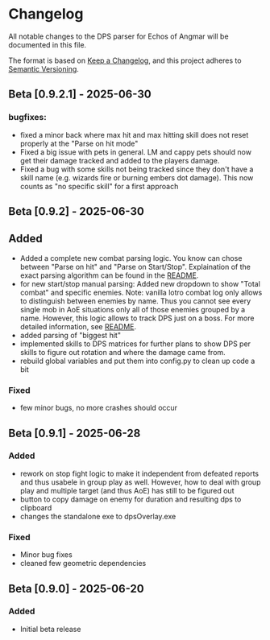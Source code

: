 # Changelog

All notable changes to the DPS parser for Echos of Angmar will be documented in this file.

The format is based on [Keep a Changelog](https://keepachangelog.com/en/1.0.0/),
and this project adheres to [Semantic Versioning](https://semver.org/spec/v2.0.0.html).

## Beta [0.9.2.1] - 2025-06-30

### bugfixes:
- fixed a minor back where max hit and max hitting skill does not reset properly at the "Parse on hit mode"
- Fixed a big issue with pets in general. LM and cappy pets should now get their damage tracked and added to the players damage.
- Fixed a bug with some skills not being tracked since they don't have a skill name (e.g. wizards fire or burning embers dot damage). This now counts as "no specific skill" for a first approach

## Beta [0.9.2] - 2025-06-30

## Added
- Added a complete new combat parsing logic. You know can chose between "Parse on hit" and "Parse on Start/Stop". Explaination of the exact parsing algorithm can be found in the [README](README.md#discription).
- for new start/stop manual parsing: Added new dropdown to show "Total combat" and specific enemies. Note: vanilla lotro combat log only allows to distinguish between enemies by name. Thus you cannot see every single mob in AoE situations only all of those enemies grouped by a name. However, this logic allows to track DPS just on a boss. For more detailed information, see [README](README.md).
- added parsing of "biggest hit"
- implemented skills to DPS matrices for further plans to show DPS per skills to figure out rotation and where the damage came from.
- rebuild global variables and put them into config.py to clean up code a bit
### Fixed 
- few minor bugs, no more crashes should occur 

## Beta [0.9.1] - 2025-06-28
### Added

- rework on stop fight logic to make it independent from defeated reports and thus usabele in group play as well. However, how to deal with group play and multiple target (and thus AoE) has still to be figured out
- button to copy damage on enemy for duration and resulting dps to clipboard
- changes the standalone exe to dpsOverlay.exe
  
### Fixed

- Minor bug fixes
- cleaned few geometric dependencies

## Beta [0.9.0] - 2025-06-20
### Added
- Initial beta release
